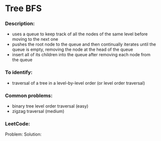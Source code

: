 # Tree BFS

### Description:
* uses a queue to keep track of all the nodes of the same level before moving to the next one
* pushes the root node to the queue and then continually iterates until the queue is empty, removing the node at the head of the queue
* insert all of its children into the queue after removing each node from the queue

### To identify:
* traversal of a tree in a level-by-level order (or level order traversal)

### Common problems:
* binary tree level order traversal (easy)
* zigzag traversal (medium)

### LeetCode:
Problem:
Solution:
